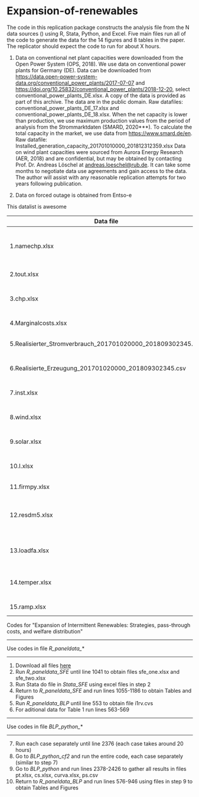 # Expansion-of-renewables
The code in this replication package constructs the analysis file from the N data sources () using R, Stata, Python, and Excel. Five main files run all of the code to generate the data for the 14 figures and 8 tables in the paper. The replicator should expect the code to run for about X hours.

1. Data on conventional net plant capacities were downloaded from the Open Power System (OPS, 2018). We use data on conventional power plants for Germany (DE). Data can be downloaded from https://data.open-power-system-data.org/conventional_power_plants/2017-07-07 and https://doi.org/10.25832/conventional_power_plants/2018-12-20, select conventional_power_plants_DE.xlsx. A copy of the data is provided as part of this archive. The data are in the public domain.
Raw datafiles: conventional_power_plants_DE_17.xlsx and conventional_power_plants_DE_18.xlsx. When the net capacity is lower than production, we use maximum production values from the period of analysis from the Strommarktdaten (SMARD, 2020***). To calculate the total capacity in the market, we use data from https://www.smard.de/en. Raw datafile: Installed_generation_capacity_201701010000_201812312359.xlsx
Data on wind plant capacities were sourced from Aurora Energy Research (AER, 2018) and are confidential, but may be obtained by contacting Prof. Dr. Andreas Löschel at andreas.loeschel@rub.de. It can take some months to negotiate data use agreements and gain access to the data. The author will assist with any reasonable replication attempts for two years following publication.

2. Data on forced outage is obtained from Entso-e 




This datalist is awesome 

| Data file                                                  | Type                                           | Source|  Provided                     |
| ---------------------------------------------------------- |------------------------------------------------| ------| ----------------------------- |
| 1.namechp.xlsx                                               |- plant capacitites                             | Combines data from OPP, SMARD and AER   |  yes |  
| 2.tout.xlsx                                                  |- outage all plants                     |       | Entso-e                                 |  yes |
| 3.chp.xlsx                                                   |- chp data consumption and probabilities        |       |                   |
| 4.Marginalcosts.xlsx                                         |- fuel and Co2 costs                            |       |                   |
| 5.Realisierter_Stromverbrauch_201701020000_201809302345.csv  |- Actual electricity demand                     |       |                   |
| 6.Realisierte_Erzeugung_201701020000_201809302345.csv        |- Actual electricity production                 |       |                   |
| 7.inst.xlsx                                                  |- prices of electricity, coal, gas, oil         |       |                   |
| 8.wind.xlsx                                                  |- Hourly wind data per plant                    |       |                   |
| 9.solar.xlsx                                                 |- Hourly wind data per plant                    |       |                   |
| 10.I.xlsx                                                     |- Electricity prod per plant                    |       |                   |
| 11.firmpy.xlsx                                                |- firms and plants match                        |       |                   |
| 12.resdm5.xlsx                                                | - Electricity prod per tech, demand, renewables|       |                   |
| 13.loadfa.xlsx                                                |- load factors as actual prod in hour           |       |                   |
| 14.temper.xlsx                                                |- temperatures per plant location               |       |                   |
| 15.ramp.xlsx                                                  |- Ramping costs                                 |       |                   |



Codes for "Expansion of Intermittent Renewables: Strategies, pass-through costs, and welfare distribution"

**************************************************************************************
Use codes in file *R_paneldata_**
**************************************************************************************
1. Download all files [here](https://mega.nz/folder/eckSFQYK#smoBcJIp-vna-XvnHdCZQg)
2. Run *R_paneldata_SFE* until line 1041 to obtain files sfe_one.xlsx and sfe_two.xlsx
3. Run Stata do file in *Stata_SFE* using excel files in step 2
4. Return to *R_paneldata_SFE* and run lines 1055-1186 to obtain Tables and Figures
5. Run *R_paneldata_BLP* until line 553 to obtain file i1rv.cvs
6. For aditional data for Table 1 run lines 563-569

**************************************************************************************
Use codes in file *BLP_python_**
**************************************************************************************
7. Run each case separately until line 2376 (each case takes around 20 hours)
8. Go to *BLP_python_cf2* and run the entire code, each case separately (similar to step 7)
9. Go to *BLP_python* and run lines 2378-2426 to gather all results in files pt.xlsx, cs.xlsx, curva.xlsx, ps.csv
10. Return to *R_paneldata_BLP* and run lines 576-946 using files in step 9 to obtain Tables and Figures
